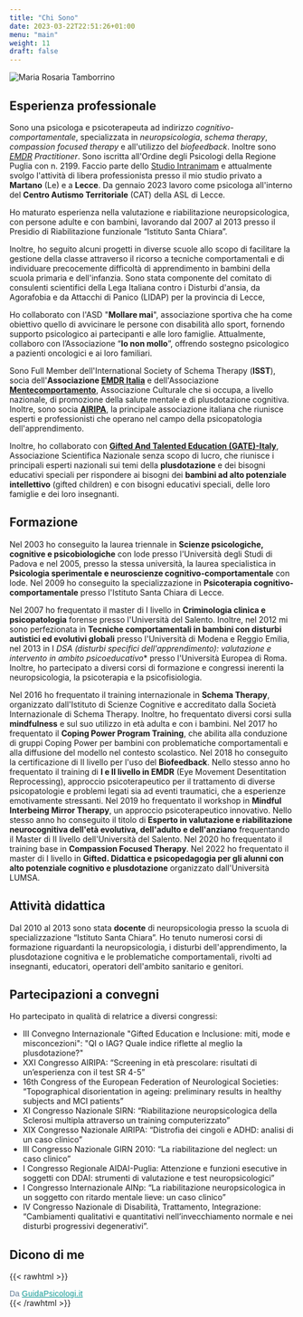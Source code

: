 ```yaml
---
title: "Chi Sono"
date: 2023-03-22T22:51:26+01:00
menu: "main"
weight: 11
draft: false
---
```


![Maria Rosaria Tamborrino](/maria-rosaria-tamborrino-piccola.jpg)

## Esperienza professionale

Sono una psicologa e psicoterapeuta ad indirizzo *cognitivo-comportamentale*, specializzata in *neuropsicologia*, *schema therapy*, *compassion focused therapy* e all'utilizzo del *biofeedback*. Inoltre sono *[EMDR](/blog/cose-lemdr-e-perche-e-utile) Practitioner*.
Sono iscritta all'Ordine degli Psicologi della Regione Puglia con n. 2199. Faccio parte dello [Studio Intranimam](https://www.guidapsicologi.it/studio/intranimam) e attualmente svolgo l'attività di libera professionista presso il mio studio privato a **Martano** (Le) e a **Lecce**. ​Da gennaio 2023 lavoro come psicologa all'interno del **Centro Autismo Territoriale** (CAT) della ASL di Lecce.

Ho maturato esperienza nella valutazione e riabilitazione neuropsicologica, con persone adulte e con bambini, lavorando dal 2007 al 2013 presso il Presidio di Riabilitazione funzionale “Istituto Santa Chiara”.

Inoltre, ho seguito alcuni progetti in diverse scuole allo scopo di facilitare la gestione della classe attraverso il ricorso a tecniche comportamentali e di individuare precocemente difficoltà di apprendimento in bambini della scuola primaria e dell'infanzia.
Sono stata componente del comitato di consulenti scientifici della Lega Italiana contro i Disturbi d'ansia, da Agorafobia e da Attacchi di Panico (LIDAP) per la provincia di Lecce,

Ho collaborato con l'ASD "**Mollare mai**", associazione sportiva che ha come obiettivo quello di avvicinare le persone con disabilità allo sport, fornendo supporto psicologico ai partecipanti e alle loro famiglie. Attualmente, collaboro con l’Associazione “**Io non mollo**”, offrendo sostegno psicologico a pazienti oncologici e ai loro familiari.

Sono Full Member dell'International Society of Schema Therapy (**ISST**), socia dell'**Associazione [EMDR Italia](https://emdr.it)** e dell'Associazione **[Mentecomportamento](https://www.mentecomportamento.it)**, Associazione Culturale che si occupa, a livello nazionale, di promozione della salute mentale e di plusdotazione cognitiva. Inoltre, sono socia **[AIRIPA](https://www.airipa.it)**, la principale associazione italiana che riunisce esperti e professionisti che operano nel campo della psicopatologia dell'apprendimento.

Inoltre, ho collaborato con **[Gifted And Talented Education (GATE)-Italy](http://talentgate.it)**, Associazione Scientifica Nazionale senza scopo di lucro, che riunisce i principali esperti nazionali sui temi della **plusdotazione** e dei bisogni educativi speciali per rispondere ai bisogni dei **bambini ad alto potenziale intellettivo** (gifted children) e con bisogni educativi speciali, delle loro famiglie e dei loro insegnanti.

## Formazione

Nel 2003 ho conseguito la laurea triennale in **Scienze psicologiche, cognitive e psicobiologiche** con lode presso l'Università degli Studi di Padova e nel 2005, presso la stessa università, la laurea specialistica in **Psicologia sperimentale e neuroscienze cognitivo-comportamentale** con lode. Nel 2009 ho conseguito la specializzazione in **Psicoterapia cognitivo-comportamentale** presso l'Istituto Santa Chiara di Lecce.

Nel 2007 ho frequentato il master di I livello in **Criminologia clinica e psicopatologia** forense presso l'Università del Salento. Inoltre, nel 2012 mi sono perfezionata in **Tecniche comportamentali in bambini con disturbi autistici ed evolutivi globali** presso l'Università di Modena e Reggio Emilia, nel 2013 in I *DSA (disturbi specifici dell'apprendimento): valutazione e intervento in ambito psicoeducativo** presso l'Università Europea di Roma. Inoltre, ho partecipato a diversi corsi di formazione e congressi inerenti la neuropsicologia, la psicoterapia e la psicofisiologia.

Nel 2016 ho frequentato il training internazionale in **Schema Therapy**, organizzato dall'Istituto di Scienze Cognitive e accreditato dalla Società Internazionale di Schema Therapy.
Inoltre, ho frequentato diversi corsi sulla **mindfulness** e sul suo utilizzo in età adulta e con i bambini.
Nel 2017 ho frequentato il **Coping Power Program Training**, che abilita alla conduzione di gruppi Coping Power per bambini con problematiche comportamentali e alla diffusione del modello nel contesto scolastico.
Nel 2018 ho conseguito la certificazione di II livello per l'uso del **Biofeedback**. Nello stesso anno ho frequentato il training di **I e II livello in EMDR** (Eye Movement Desentitation Reprocessing), approccio psicoterapeutico per il trattamento di diverse psicopatologie e problemi legati sia ad eventi traumatici, che a esperienze emotivamente stressanti.
Nel 2019 ho frequentato il workshop in **Mindful Interbeing Mirror Therapy**, un approccio psicoterapeutico innovativo. Nello stesso anno ho conseguito il titolo di **Esperto in valutazione e riabilitazione neurocognitiva dell'età evolutiva, dell'adulto e dell'anziano** frequentando il Master di II livello dell'Università del Salento.
Nel 2020 ho frequentato il training base in **Compassion Focused Therapy**.
Nel 2022 ho frequentato il master di I livello in **Gifted. Didattica  e psicopedagogia per gli alunni con alto potenziale cognitivo e plusdotazione** organizzato dall'Università LUMSA.

## Attività didattica

Dal 2010 al 2013 sono stata **docente** di neuropsicologia presso la scuola di specializzazione “Istituto Santa Chiara”.
Ho tenuto numerosi corsi di formazione riguardanti la neuropsicologia, i disturbi dell'apprendimento, la plusdotazione cognitiva e le problematiche comportamentali, rivolti ad insegnanti, educatori, operatori dell'ambito sanitario e genitori. 

## Partecipazioni a convegni

Ho partecipato in qualità di relatrice a diversi congressi:

* III Convegno Internazionale "Gifted Education e Inclusione: miti, mode e misconcezioni":  "QI o IAG? Quale indice riflette al meglio la plusdotazione?"
* XXI Congresso AIRIPA: “Screening in età prescolare: risultati di un’esperienza con il test SR 4-5”
* 16th Congress of the European Federation of Neurological Societies: “Topographical disorientation in ageing: preliminary results in healthy subjects and MCI patients”
* XI Congresso Nazionale SIRN: “Riabilitazione neuropsicologica della Sclerosi multipla attraverso un training computerizzato”
* XIX Congresso Nazionale AIRIPA: “Distrofia dei cingoli e ADHD: analisi di un caso clinico”
* III Congresso Nazionale GIRN 2010: “La riabilitazione del neglect: un caso clinico”
* I Congresso Regionale AIDAI-Puglia: Attenzione e funzioni esecutive in soggetti con DDAI: strumenti di valutazione e test neuropsicologici”
* I Congresso Internazionale AINp: “La riabilitazione neuropsicologica in un soggetto con ritardo mentale lieve: un caso clinico”
* IV Congresso Nazionale di Disabilità, Trattamento, Integrazione: “Cambiamenti qualitativi e quantitativi nell’invecchiamento normale e nei disturbi progressivi degenerativi”.

## Dicono di me

{{< rawhtml >}}
<div id="js_widget" class="ie-common-widget ie-reviews">
<script type="text/javascript" src="https://www.guidapsicologi.it/widget/review_extended?com=144274&h=3e5d193056b48d9a83f915c82975a8b4&v=10"></script>
<div class="portal-by">
<a id="js_portal_by" href="https://www.guidapsicologi.it?utm_source=144274&utm_medium=widget&utm_campaign=widget-review_extended" rel="nofollow" style="text-decoration:none;color:#617d97;font-family:Hind,sans-serif;">
Da <span style='color:#149c97;font-family:Hind,sans-serif;font-weight:400;letter-spacing: 0.015em;text-decoration:underline;'>GuidaPsicologi.it</span>
</a>
</div>
</div>
{{< /rawhtml >}}
